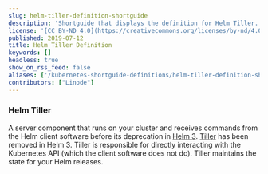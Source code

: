 ```yaml
---
slug: helm-tiller-definition-shortguide
description: 'Shortguide that displays the definition for Helm Tiller.'
license: '[CC BY-ND 4.0](https://creativecommons.org/licenses/by-nd/4.0)'
published: 2019-07-12
title: Helm Tiller Definition
keywords: []
headless: true
show_on_rss_feed: false
aliases: ['/kubernetes-shortguide-definitions/helm-tiller-definition-shortguide/']
contributors: ["Linode"]
---
```


### Helm Tiller

A server component that runs on your cluster and receives commands from the Helm client software before its deprecation in [Helm 3](https://helm.sh/docs/faq/#removal-of-tiller). [Tiller](https://v2.helm.sh/docs/glossary/#tiller) has been removed in Helm 3. Tiller is responsible for directly interacting with the Kubernetes API (which the client software does not do). Tiller maintains the state for your Helm releases.